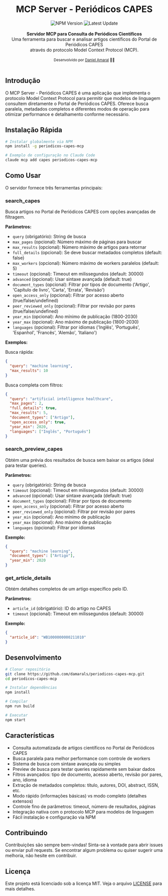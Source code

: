 <div align="center">
<h1>MCP Server - Periódicos CAPES</h1>
    <img src="https://img.shields.io/npm/v/periodicos-capes-mcp" alt="NPM Version" />
    <img src="https://img.shields.io/github/last-commit/damarals/periodicos-capes-mcp/main?path=README.md&label=%C3%BAltima%20atualiza%C3%A7%C3%A3o&color=blue" alt="Latest Update" >
</div>
<br />
<div align="center"><strong>Servidor MCP para Consulta de Periódicos Científicos</strong></div>
<div align="center">Uma ferramenta para buscar e analisar artigos científicos do Portal de Periódicos CAPES<br/> através do protocolo Model Context Protocol (MCP).</div>
<br />
<div align="center">
  <sub>Desenvolvido por <a href="https://github.com/damarals">Daniel Amaral</a> 👨‍💻</sub>
</div>
<br />

## Introdução

O MCP Server - Periódicos CAPES é uma aplicação que implementa o protocolo Model Context Protocol para permitir que modelos de linguagem consultem diretamente o Portal de Periódicos CAPES. Oferece busca paralela, metadados completos e diferentes modos de operação para otimizar performance e detalhamento conforme necessário.

## Instalação Rápida

```bash
# Instalar globalmente via NPM
npm install -g periodicos-capes-mcp

# Exemplo de configuração no Claude Code
claude mcp add capes periodicos-capes-mcp
```

## Como Usar

O servidor fornece três ferramentas principais:

### search_capes

Busca artigos no Portal de Periódicos CAPES com opções avançadas de filtragem.

**Parâmetros:**
- `query` (obrigatório): String de busca
- `max_pages` (opcional): Número máximo de páginas para buscar
- `max_results` (opcional): Número máximo de artigos para retornar
- `full_details` (opcional): Se deve buscar metadados completos (default: false)
- `max_workers` (opcional): Número máximo de workers paralelos (default: 5)
- `timeout` (opcional): Timeout em milissegundos (default: 30000)
- `advanced` (opcional): Usar sintaxe avançada (default: true)
- `document_types` (opcional): Filtrar por tipos de documento ('Artigo', 'Capítulo de livro', 'Carta', 'Errata', 'Revisão')
- `open_access_only` (opcional): Filtrar por acesso aberto (true/false/undefined)
- `peer_reviewed_only` (opcional): Filtrar por revisão por pares (true/false/undefined)
- `year_min` (opcional): Ano mínimo de publicação (1800-2030)
- `year_max` (opcional): Ano máximo de publicação (1800-2030)
- `languages` (opcional): Filtrar por idiomas ('Inglês', 'Português', 'Espanhol', 'Francês', 'Alemão', 'Italiano')

**Exemplos:**

Busca rápida:
```json
{
  "query": "machine learning",
  "max_results": 10
}
```

Busca completa com filtros:
```json
{
  "query": "artificial intelligence healthcare",
  "max_pages": 2,
  "full_details": true,
  "max_results": 5,
  "document_types": ["Artigo"],
  "open_access_only": true,
  "year_min": 2020,
  "languages": ["Inglês", "Português"]
}
```

### search_preview_capes

Obtém uma prévia dos resultados de busca sem baixar os artigos (ideal para testar queries).

**Parâmetros:**
- `query` (obrigatório): String de busca
- `timeout` (opcional): Timeout em milissegundos (default: 30000)
- `advanced` (opcional): Usar sintaxe avançada (default: true)
- `document_types` (opcional): Filtrar por tipos de documento
- `open_access_only` (opcional): Filtrar por acesso aberto
- `peer_reviewed_only` (opcional): Filtrar por revisão por pares
- `year_min` (opcional): Ano mínimo de publicação
- `year_max` (opcional): Ano máximo de publicação
- `languages` (opcional): Filtrar por idiomas

**Exemplo:**
```json
{
  "query": "machine learning",
  "document_types": ["Artigo"],
  "year_min": 2020
}
```

### get_article_details

Obtém detalhes completos de um artigo específico pelo ID.

**Parâmetros:**
- `article_id` (obrigatório): ID do artigo no CAPES
- `timeout` (opcional): Timeout em milissegundos (default: 30000)

**Exemplo:**
```json
{
  "article_id": "WB1000000000211010"
}
```

## Desenvolvimento

```bash
# Clonar repositório
git clone https://github.com/damarals/periodicos-capes-mcp.git
cd periodicos-capes-mcp

# Instalar dependências
npm install

# Compilar
npm run build

# Executar
npm start
```

## Características

- Consulta automatizada de artigos científicos no Portal de Periódicos CAPES
- Busca paralela para melhor performance com controle de workers
- Sistema de busca com sintaxe avançada ou simples
- Preview de busca para testar queries rapidamente sem baixar dados
- Filtros avançados: tipo de documento, acesso aberto, revisão por pares, ano, idioma
- Extração de metadados completos: título, autores, DOI, abstract, ISSN, etc.
- Modo rápido (informações básicas) vs modo completo (detalhes extensos)
- Controle fino de parâmetros: timeout, número de resultados, páginas
- Integração nativa com o protocolo MCP para modelos de linguagem
- Fácil instalação e configuração via NPM

## Contribuindo

Contribuições são sempre bem-vindas! Sinta-se à vontade para abrir issues ou enviar pull requests. Se encontrar algum problema ou quiser sugerir uma melhoria, não hesite em contribuir.

## Licença

Este projeto está licenciado sob a licença MIT. Veja o arquivo [LICENSE](LICENSE) para mais detalhes.
